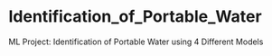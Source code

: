 # Identification_of_Portable_Water
 ML Project: Identification of Portable Water using 4 Different Models
